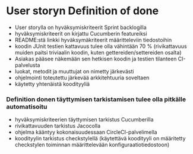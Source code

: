 # User storyn Definition of done

- User storylla on hyväksymiskriteerit Sprint backlogilla
- hyväksymiskriteerit on kirjattu Cucumberin featureiksi
- README:stä linkki hyväksymäkriteerit määritteleviin tiedostoihin
- koodin JUnit testien kattavuus tulee olla vähintään 70 % (rivikattavuus muiden paitsi triviaalin koodin, kuten gettereiden/settereiden osalta)
- Asiakas pääsee näkemään sen hetkisen koodin ja testien tilanteen CI-palvelusta
- luokat, metodit ja muuttujat on nimetty järkevästi
- ohjelmointi toteutettu järkevää arkkitehtuuria soveltaen
- käytetty yhtenäistä koodityyliä

### Definition donen täyttymisen tarkistamisen tulee olla pitkälle automatisoitu

- hyväksymiskriteerien täyttymisen tarkistus Cucumberilla
- rivikattavuuden tarkistus Jacocolla
- ohjelma kääntyy kokonaisuudessaan CircleCI-palvelimella
- koodityylin tarkistus checkstylellä (käytettävä koodityyli on määritetty checkstylen toiminnan määrittelevään konfiguraatiotiedostoon)

